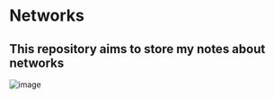 # Networks
## This repository aims to store my notes about networks

![image](https://github.com/and3510/Redes/assets/127062559/995f7c0e-cb1a-475f-a9fa-3feb8957cf83)

